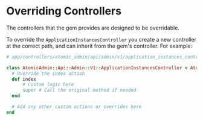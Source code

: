 # Overriding Controllers

The controllers that the gem provides are designed to be overridable.

To override the `ApplicationInstancesController` you create a new controller at the correct path, and can inherit from the gem's controller. For example:

```ruby
# app/controllers/atomic_admin/api/admin/v1/application_instances_controller.rb

class AtomicAdmin::Api::Admin::V1::ApplicationInstancesController < AtomicAdmin::V1::ApplicationInstancesController
  # Override the index action
  def index
      # Custom logic here
      super # Call the original method if needed
  end

  # Add any other custom actions or overrides here
end
```

